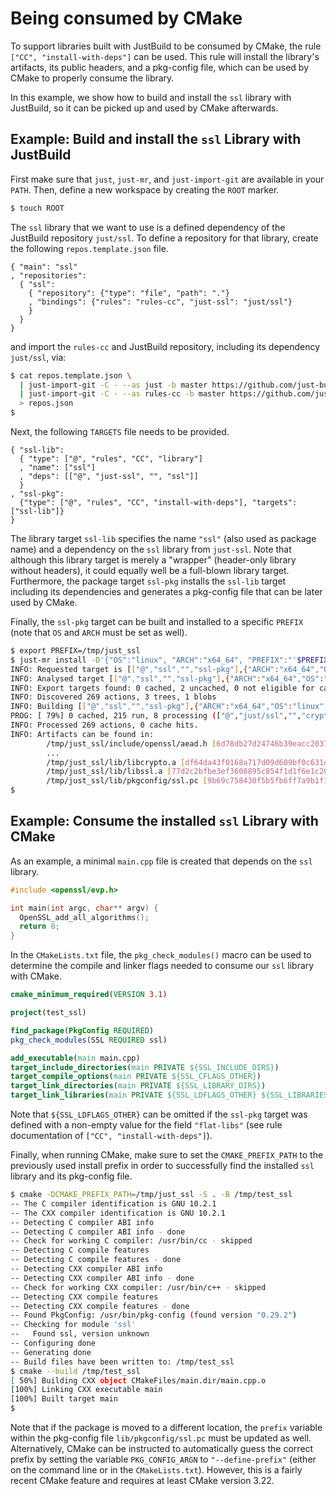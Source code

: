 Being consumed by CMake
=======================

To support libraries built with JustBuild to be consumed by CMake, the
rule `["CC", "install-with-deps"]` can be used. This rule will install
the library's artifacts, its public headers, and a pkg-config file,
which can be used by CMake to properly consume the library.

In this example, we show how to build and install the `ssl` library with
JustBuild, so it can be picked up and used by CMake afterwards.

Example: Build and install the `ssl` Library with JustBuild
-----------------------------------------------------------

First make sure that `just`, `just-mr`, and `just-import-git` are
available in your `PATH`. Then, define a new workspace by creating the
`ROOT` marker.

``` sh
$ touch ROOT
```

The `ssl` library that we want to use is a defined dependency of the
JustBuild repository `just/ssl`. To define a repository for that
library, create the following `repos.template.json` file.

``` {.jsonc srcname="repos.template.json"}
{ "main": "ssl"
, "repositories":
  { "ssl":
    { "repository": {"type": "file", "path": "."}
    , "bindings": {"rules": "rules-cc", "just-ssl": "just/ssl"}
    }
  }
}
```

and import the `rules-cc` and JustBuild repository, including its
dependency `just/ssl`, via:

``` sh
$ cat repos.template.json \
  | just-import-git -C - --as just -b master https://github.com/just-buildsystem/justbuild \
  | just-import-git -C - --as rules-cc -b master https://github.com/just-buildsystem/rules-cc \
  > repos.json
$
```

Next, the following `TARGETS` file needs to be provided.

``` {.jsonc srcname="TARGETS"}
{ "ssl-lib":
  { "type": ["@", "rules", "CC", "library"]
  , "name": ["ssl"]
  , "deps": [["@", "just-ssl", "", "ssl"]]
  }
, "ssl-pkg":
  {"type": ["@", "rules", "CC", "install-with-deps"], "targets": ["ssl-lib"]}
}
```

The library target `ssl-lib` specifies the name `"ssl"` (also used as
package name) and a dependency on the `ssl` library from `just-ssl`.
Note that although this library target is merely a "wrapper"
(header-only library without headers), it could equally well be a
full-blown library target. Furthermore, the package target `ssl-pkg`
installs the `ssl-lib` target including its dependencies and generates a
pkg-config file that can be later used by CMake.

Finally, the `ssl-pkg` target can be built and installed to a specific
`PREFIX` (note that `OS` and `ARCH` must be set as well).

``` sh
$ export PREFIX=/tmp/just_ssl
$ just-mr install -D'{"OS":"linux", "ARCH":"x64_64", "PREFIX":"'$PREFIX'"}' -o $PREFIX ssl-pkg
INFO: Requested target is [["@","ssl","","ssl-pkg"],{"ARCH":"x64_64","OS":"linux","PREFIX":"/tmp/just_ssl"}]
INFO: Analysed target [["@","ssl","","ssl-pkg"],{"ARCH":"x64_64","OS":"linux","PREFIX":"/tmp/just_ssl"}]
INFO: Export targets found: 0 cached, 2 uncached, 0 not eligible for caching
INFO: Discovered 269 actions, 3 trees, 1 blobs
INFO: Building [["@","ssl","","ssl-pkg"],{"ARCH":"x64_64","OS":"linux","PREFIX":"/tmp/just_ssl"}].
PROG: [ 79%] 0 cached, 215 run, 8 processing (["@","just/ssl","","crypto-lib"]#105, ...).
INFO: Processed 269 actions, 0 cache hits.
INFO: Artifacts can be found in:
        /tmp/just_ssl/include/openssl/aead.h [6d78db27d24746b39eacc20374697476e080c9f6:21054:f]
        ...
        /tmp/just_ssl/lib/libcrypto.a [df64da43f0168a717d09d609bf0c631d29c86b61:2336092:f]
        /tmp/just_ssl/lib/libssl.a [77d2c2bfbe3ef3608895c854f1d1f6e1c200efd0:852620:f]
        /tmp/just_ssl/lib/pkgconfig/ssl.pc [9b69c758430f5b5fb6ff7a9b1f1ffc89471509af:406:f]
$
```

Example: Consume the installed `ssl` Library with CMake
-------------------------------------------------------

As an example, a minimal `main.cpp` file is created that depends on the
`ssl` library.

``` {.cpp srcname="main.cpp"}
#include <openssl/evp.h>

int main(int argc, char** argv) {
  OpenSSL_add_all_algorithms();
  return 0;
}
```

In the `CMakeLists.txt` file, the `pkg_check_modules()` macro can be
used to determine the compile and linker flags needed to consume our
`ssl` library with CMake.

``` {.cmake srcname="CMakeLists.txt"}
cmake_minimum_required(VERSION 3.1)

project(test_ssl)

find_package(PkgConfig REQUIRED)
pkg_check_modules(SSL REQUIRED ssl)

add_executable(main main.cpp)
target_include_directories(main PRIVATE ${SSL_INCLUDE_DIRS})
target_compile_options(main PRIVATE ${SSL_CFLAGS_OTHER})
target_link_directories(main PRIVATE ${SSL_LIBRARY_DIRS})
target_link_libraries(main PRIVATE ${SSL_LDFLAGS_OTHER} ${SSL_LIBRARIES})
```

Note that `${SSL_LDFLAGS_OTHER}` can be omitted if the `ssl-pkg` target
was defined with a non-empty value for the field `"flat-libs"` (see rule
documentation of `["CC", "install-with-deps"]`).

Finally, when running CMake, make sure to set the `CMAKE_PREFIX_PATH` to
the previously used install prefix in order to successfully find the
installed `ssl` library and its pkg-config file.

``` sh
$ cmake -DCMAKE_PREFIX_PATH=/tmp/just_ssl -S . -B /tmp/test_ssl
-- The C compiler identification is GNU 10.2.1
-- The CXX compiler identification is GNU 10.2.1
-- Detecting C compiler ABI info
-- Detecting C compiler ABI info - done
-- Check for working C compiler: /usr/bin/cc - skipped
-- Detecting C compile features
-- Detecting C compile features - done
-- Detecting CXX compiler ABI info
-- Detecting CXX compiler ABI info - done
-- Check for working CXX compiler: /usr/bin/c++ - skipped
-- Detecting CXX compile features
-- Detecting CXX compile features - done
-- Found PkgConfig: /usr/bin/pkg-config (found version "0.29.2") 
-- Checking for module 'ssl'
--   Found ssl, version unknown
-- Configuring done
-- Generating done
-- Build files have been written to: /tmp/test_ssl
$ cmake --build /tmp/test_ssl
[ 50%] Building CXX object CMakeFiles/main.dir/main.cpp.o
[100%] Linking CXX executable main
[100%] Built target main
$
```

Note that if the package is moved to a different location, the `prefix`
variable within the pkg-config file `lib/pkgconfig/ssl.pc` must be
updated as well. Alternatively, CMake can be instructed to automatically
guess the correct prefix by setting the variable `PKG_CONFIG_ARGN` to
`"--define-prefix"` (either on the command line or in the
`CMakeLists.txt`). However, this is a fairly recent CMake feature and
requires at least CMake version 3.22.

